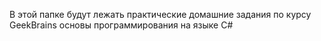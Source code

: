 В этой папке будут лежать практические домашние задания по курсу GeekBrains основы программирования на языке С#